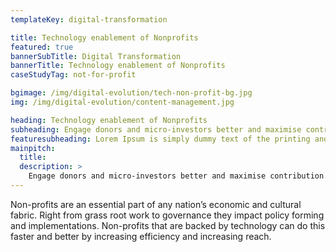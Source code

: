 ```yaml
---
templateKey: digital-transformation

title: Technology enablement of Nonprofits
featured: true
bannerSubTitle: Digital Transformation
bannerTitle: Technology enablement of Nonprofits
caseStudyTag: not-for-profit

bgimage: /img/digital-evolution/tech-non-profit-bg.jpg
img: /img/digital-evolution/content-management.jpg

heading: Technology enablement of Nonprofits
subheading: Engage donors and micro-investors better and maximise contribution. Be it raising funds for a charity you support or building the next Kickstarter. 
featuresubheading: Lorem Ipsum is simply dummy text of the printing and typesetting industry. Lorem Ipsum has been the industry's standard dummy text
mainpitch:
  title: 
  description: >
    Engage donors and micro-investors better and maximise contribution. Be it raising funds for a charity you support or building the next Kickstarter.
---
```


Non-profits are an essential part of any nation’s economic and cultural fabric. Right from grass root work to governance they impact policy forming and implementations. Non-profits that are backed by technology can do this faster and better by increasing efficiency and increasing reach. 

